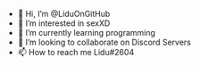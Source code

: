 - 👋 Hi, I’m @LiduOnGitHub
- 👀 I’m interested in sexXD
- 🌱 I’m currently learning programming 
- 💞️ I’m looking to collaborate on Discord Servers
- 📫 How to reach me Lidu#2604

